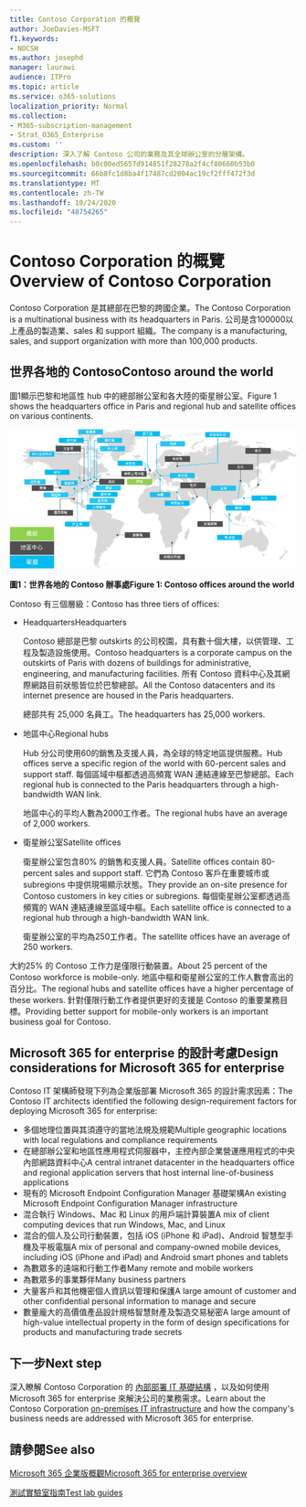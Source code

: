 ```yaml
---
title: Contoso Corporation 的概覽
author: JoeDavies-MSFT
f1.keywords:
- NOCSH
ms.author: josephd
manager: laurawi
audience: ITPro
ms.topic: article
ms.service: o365-solutions
localization_priority: Normal
ms.collection:
- M365-subscription-management
- Strat_O365_Enterprise
ms.custom: ''
description: 深入了解 Contoso 公司的業務及其全球辦公室的分層架構。
ms.openlocfilehash: b0c00ed5657d914851f28278a2f4cf80660b53b0
ms.sourcegitcommit: 66b8fc1d8ba4f17487cd2004ac19cf2fff472f3d
ms.translationtype: MT
ms.contentlocale: zh-TW
ms.lasthandoff: 10/24/2020
ms.locfileid: "48754265"
---
```

# <a name="overview-of-contoso-corporation"></a><span data-ttu-id="7b1fb-103">Contoso Corporation 的概覽</span><span class="sxs-lookup"><span data-stu-id="7b1fb-103">Overview of Contoso Corporation</span></span>

<span data-ttu-id="7b1fb-104">Contoso Corporation 是其總部在巴黎的跨國企業。</span><span class="sxs-lookup"><span data-stu-id="7b1fb-104">The Contoso Corporation is a multinational business with its headquarters in Paris.</span></span> <span data-ttu-id="7b1fb-105">公司是含100000以上產品的製造業、sales 和 support 組織。</span><span class="sxs-lookup"><span data-stu-id="7b1fb-105">The company is a manufacturing, sales, and support organization with more than 100,000 products.</span></span>

## <a name="contoso-around-the-world"></a><span data-ttu-id="7b1fb-106">世界各地的 Contoso</span><span class="sxs-lookup"><span data-stu-id="7b1fb-106">Contoso around the world</span></span>

<span data-ttu-id="7b1fb-107">圖1顯示巴黎和地區性 hub 中的總部辦公室和各大陸的衛星辦公室。</span><span class="sxs-lookup"><span data-stu-id="7b1fb-107">Figure 1 shows the headquarters office in Paris and regional hub and satellite offices on various continents.</span></span>

![世界各地的 Contoso 辦事處](../media/contoso-overview/contoso-overview-fig1.png)

<span data-ttu-id="7b1fb-109">**圖1：世界各地的 Contoso 辦事處**</span><span class="sxs-lookup"><span data-stu-id="7b1fb-109">**Figure 1: Contoso offices around the world**</span></span>
 
<span data-ttu-id="7b1fb-110">Contoso 有三個層級：</span><span class="sxs-lookup"><span data-stu-id="7b1fb-110">Contoso has three tiers of offices:</span></span>

- <span data-ttu-id="7b1fb-111">Headquarters</span><span class="sxs-lookup"><span data-stu-id="7b1fb-111">Headquarters</span></span>

  <span data-ttu-id="7b1fb-112">Contoso 總部是巴黎 outskirts 的公司校園，具有數十個大樓，以供管理、工程及製造設施使用。</span><span class="sxs-lookup"><span data-stu-id="7b1fb-112">Contoso headquarters is a corporate campus on the outskirts of Paris with dozens of buildings for administrative, engineering, and manufacturing facilities.</span></span> <span data-ttu-id="7b1fb-113">所有 Contoso 資料中心及其網際網路目前狀態皆位於巴黎總部。</span><span class="sxs-lookup"><span data-stu-id="7b1fb-113">All the Contoso datacenters and its internet presence are housed in the Paris headquarters.</span></span>

  <span data-ttu-id="7b1fb-114">總部共有 25,000 名員工。</span><span class="sxs-lookup"><span data-stu-id="7b1fb-114">The headquarters has 25,000 workers.</span></span>

- <span data-ttu-id="7b1fb-115">地區中心</span><span class="sxs-lookup"><span data-stu-id="7b1fb-115">Regional hubs</span></span>

  <span data-ttu-id="7b1fb-116">Hub 分公司使用60的銷售及支援人員，為全球的特定地區提供服務。</span><span class="sxs-lookup"><span data-stu-id="7b1fb-116">Hub offices serve a specific region of the world with 60-percent sales and support staff.</span></span> <span data-ttu-id="7b1fb-117">每個區域中樞都透過高頻寬 WAN 連結連線至巴黎總部。</span><span class="sxs-lookup"><span data-stu-id="7b1fb-117">Each regional hub is connected to the Paris headquarters through a high-bandwidth WAN link.</span></span>

  <span data-ttu-id="7b1fb-118">地區中心的平均人數為2000工作者。</span><span class="sxs-lookup"><span data-stu-id="7b1fb-118">The regional hubs have an average of 2,000 workers.</span></span>

- <span data-ttu-id="7b1fb-119">衛星辦公室</span><span class="sxs-lookup"><span data-stu-id="7b1fb-119">Satellite offices</span></span>

  <span data-ttu-id="7b1fb-120">衛星辦公室包含80% 的銷售和支援人員。</span><span class="sxs-lookup"><span data-stu-id="7b1fb-120">Satellite offices contain 80-percent sales and support staff.</span></span> <span data-ttu-id="7b1fb-121">它們為 Contoso 客戶在重要城市或 subregions 中提供現場顯示狀態。</span><span class="sxs-lookup"><span data-stu-id="7b1fb-121">They provide an on-site presence for Contoso customers in key cities or subregions.</span></span> <span data-ttu-id="7b1fb-122">每個衛星辦公室都透過高頻寬的 WAN 連結連線至區域中樞。</span><span class="sxs-lookup"><span data-stu-id="7b1fb-122">Each satellite office is connected to a regional hub through a high-bandwidth WAN link.</span></span>

  <span data-ttu-id="7b1fb-123">衛星辦公室的平均為250工作者。</span><span class="sxs-lookup"><span data-stu-id="7b1fb-123">The satellite offices have an average of 250 workers.</span></span>

<span data-ttu-id="7b1fb-124">大約25% 的 Contoso 工作力是僅限行動裝置。</span><span class="sxs-lookup"><span data-stu-id="7b1fb-124">About 25 percent of the Contoso workforce is mobile-only.</span></span> <span data-ttu-id="7b1fb-125">地區中樞和衛星辦公室的工作人數會高出的百分比。</span><span class="sxs-lookup"><span data-stu-id="7b1fb-125">The regional hubs and satellite offices have a higher percentage of these workers.</span></span> <span data-ttu-id="7b1fb-126">針對僅限行動工作者提供更好的支援是 Contoso 的重要業務目標。</span><span class="sxs-lookup"><span data-stu-id="7b1fb-126">Providing better support for mobile-only workers is an important business goal for Contoso.</span></span>

## <a name="design-considerations-for-microsoft-365-for-enterprise"></a><span data-ttu-id="7b1fb-127">Microsoft 365 for enterprise 的設計考慮</span><span class="sxs-lookup"><span data-stu-id="7b1fb-127">Design considerations for Microsoft 365 for enterprise</span></span>

<span data-ttu-id="7b1fb-128">Contoso IT 架構師發現下列為企業版部署 Microsoft 365 的設計需求因素：</span><span class="sxs-lookup"><span data-stu-id="7b1fb-128">The Contoso IT architects identified the following design-requirement factors for deploying Microsoft 365 for enterprise:</span></span>

- <span data-ttu-id="7b1fb-129">多個地理位置與其須遵守的當地法規及規範</span><span class="sxs-lookup"><span data-stu-id="7b1fb-129">Multiple geographic locations with local regulations and compliance requirements</span></span>
- <span data-ttu-id="7b1fb-130">在總部辦公室和地區性應用程式伺服器中，主控內部企業營運應用程式的中央內部網路資料中心</span><span class="sxs-lookup"><span data-stu-id="7b1fb-130">A central intranet datacenter in the headquarters office and regional application servers that host internal line-of-business applications</span></span>
- <span data-ttu-id="7b1fb-131">現有的 Microsoft Endpoint Configuration Manager 基礎架構</span><span class="sxs-lookup"><span data-stu-id="7b1fb-131">An existing Microsoft Endpoint Configuration Manager infrastructure</span></span>
- <span data-ttu-id="7b1fb-132">混合執行 Windows、Mac 和 Linux 的用戶端計算裝置</span><span class="sxs-lookup"><span data-stu-id="7b1fb-132">A mix of client computing devices that run Windows, Mac, and Linux</span></span>
- <span data-ttu-id="7b1fb-133">混合的個人及公司行動裝置，包括 iOS (iPhone 和 iPad)、Android 智慧型手機及平板電腦</span><span class="sxs-lookup"><span data-stu-id="7b1fb-133">A mix of personal and company-owned mobile devices, including iOS (iPhone and iPad) and Android smart phones and tablets</span></span>
- <span data-ttu-id="7b1fb-134">為數眾多的遠端和行動工作者</span><span class="sxs-lookup"><span data-stu-id="7b1fb-134">Many remote and mobile workers</span></span>
- <span data-ttu-id="7b1fb-135">為數眾多的事業夥伴</span><span class="sxs-lookup"><span data-stu-id="7b1fb-135">Many business partners</span></span>
- <span data-ttu-id="7b1fb-136">大量客戶和其他機密個人資訊以管理和保護</span><span class="sxs-lookup"><span data-stu-id="7b1fb-136">A large amount of customer and other confidential personal information to manage and secure</span></span>
- <span data-ttu-id="7b1fb-137">數量龐大的高價值產品設計規格智慧財產及製造交易秘密</span><span class="sxs-lookup"><span data-stu-id="7b1fb-137">A large amount of high-value intellectual property in the form of design specifications for products and manufacturing trade secrets</span></span>

## <a name="next-step"></a><span data-ttu-id="7b1fb-138">下一步</span><span class="sxs-lookup"><span data-stu-id="7b1fb-138">Next step</span></span>

<span data-ttu-id="7b1fb-139">深入瞭解 Contoso Corporation 的 [內部部署 IT 基礎結構](contoso-infra-needs.md) ，以及如何使用 Microsoft 365 for enterprise 來解決公司的業務需求。</span><span class="sxs-lookup"><span data-stu-id="7b1fb-139">Learn about the Contoso Corporation [on-premises IT infrastructure](contoso-infra-needs.md) and how the company's business needs are addressed with Microsoft 365 for enterprise.</span></span>

## <a name="see-also"></a><span data-ttu-id="7b1fb-140">請參閱</span><span class="sxs-lookup"><span data-stu-id="7b1fb-140">See also</span></span>

[<span data-ttu-id="7b1fb-141">Microsoft 365 企業版概觀</span><span class="sxs-lookup"><span data-stu-id="7b1fb-141">Microsoft 365 for enterprise overview</span></span>](microsoft-365-overview.md)

[<span data-ttu-id="7b1fb-142">測試實驗室指南</span><span class="sxs-lookup"><span data-stu-id="7b1fb-142">Test lab guides</span></span>](m365-enterprise-test-lab-guides.md)
